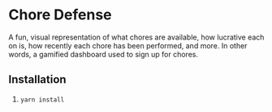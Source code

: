 # Chore Defense
A fun, visual representation of what chores are available, how lucrative each on is, how recently each chore has been
performed, and more. In other words, a gamified dashboard used to sign up for chores.

## Installation
1. `yarn install`
